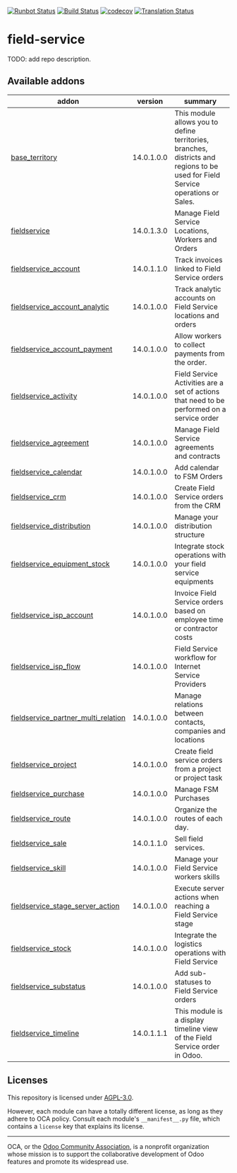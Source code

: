 [![Runbot Status](https://runbot.odoo-community.org/runbot/badge/flat/264/14.0.svg)](https://runbot.odoo-community.org/runbot/repo/github-com-oca-field-service-264)
[![Build Status](https://travis-ci.com/OCA/field-service.svg?branch=14.0)](https://travis-ci.com/OCA/field-service)
[![codecov](https://codecov.io/gh/OCA/field-service/branch/14.0/graph/badge.svg)](https://codecov.io/gh/OCA/field-service)
[![Translation Status](https://translation.odoo-community.org/widgets/field-service-14-0/-/svg-badge.svg)](https://translation.odoo-community.org/engage/field-service-14-0/?utm_source=widget)

<!-- /!\ do not modify above this line -->

# field-service

TODO: add repo description.

<!-- /!\ do not modify below this line -->

<!-- prettier-ignore-start -->

[//]: # (addons)

Available addons
----------------
addon | version | summary
--- | --- | ---
[base_territory](base_territory/) | 14.0.1.0.0 | This module allows you to define territories, branches, districts and regions to be used for Field Service operations or Sales.
[fieldservice](fieldservice/) | 14.0.1.3.0 | Manage Field Service Locations, Workers and Orders
[fieldservice_account](fieldservice_account/) | 14.0.1.1.0 | Track invoices linked to Field Service orders
[fieldservice_account_analytic](fieldservice_account_analytic/) | 14.0.1.0.0 | Track analytic accounts on Field Service locations and orders
[fieldservice_account_payment](fieldservice_account_payment/) | 14.0.1.0.0 | Allow workers to collect payments from the order.
[fieldservice_activity](fieldservice_activity/) | 14.0.1.0.0 | Field Service Activities are a set of actions that need to be performed on a service order
[fieldservice_agreement](fieldservice_agreement/) | 14.0.1.0.0 | Manage Field Service agreements and contracts
[fieldservice_calendar](fieldservice_calendar/) | 14.0.1.0.0 | Add calendar to FSM Orders
[fieldservice_crm](fieldservice_crm/) | 14.0.1.0.0 | Create Field Service orders from the CRM
[fieldservice_distribution](fieldservice_distribution/) | 14.0.1.0.0 | Manage your distribution structure
[fieldservice_equipment_stock](fieldservice_equipment_stock/) | 14.0.1.0.0 | Integrate stock operations with your field service equipments
[fieldservice_isp_account](fieldservice_isp_account/) | 14.0.1.0.0 | Invoice Field Service orders based on employee time or contractor costs
[fieldservice_isp_flow](fieldservice_isp_flow/) | 14.0.1.0.0 | Field Service workflow for Internet Service Providers
[fieldservice_partner_multi_relation](fieldservice_partner_multi_relation/) | 14.0.1.0.0 | Manage relations between contacts, companies and locations
[fieldservice_project](fieldservice_project/) | 14.0.1.0.0 | Create field service orders from a project or project task
[fieldservice_purchase](fieldservice_purchase/) | 14.0.1.0.0 | Manage FSM Purchases
[fieldservice_route](fieldservice_route/) | 14.0.1.0.0 | Organize the routes of each day.
[fieldservice_sale](fieldservice_sale/) | 14.0.1.1.0 | Sell field services.
[fieldservice_skill](fieldservice_skill/) | 14.0.1.0.0 | Manage your Field Service workers skills
[fieldservice_stage_server_action](fieldservice_stage_server_action/) | 14.0.1.0.0 | Execute server actions when reaching a Field Service stage
[fieldservice_stock](fieldservice_stock/) | 14.0.1.0.0 | Integrate the logistics operations with Field Service
[fieldservice_substatus](fieldservice_substatus/) | 14.0.1.0.0 | Add sub-statuses to Field Service orders
[fieldservice_timeline](fieldservice_timeline/) | 14.0.1.1.1 | This module is a display timeline view of the Field Service order in Odoo.

[//]: # (end addons)

<!-- prettier-ignore-end -->

## Licenses

This repository is licensed under [AGPL-3.0](LICENSE).

However, each module can have a totally different license, as long as they adhere to OCA
policy. Consult each module's `__manifest__.py` file, which contains a `license` key
that explains its license.

----

OCA, or the [Odoo Community Association](http://odoo-community.org/), is a nonprofit
organization whose mission is to support the collaborative development of Odoo features
and promote its widespread use.
